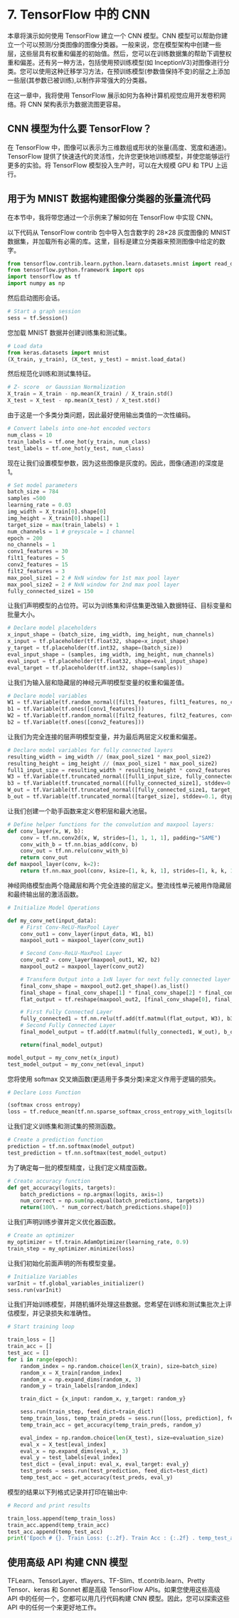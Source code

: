# 7\. TensorFlow 中的 CNN

本章将演示如何使用 TensorFlow 建立一个 CNN 模型。CNN 模型可以帮助你建立一个可以预测/分类图像的图像分类器。一般来说，您在模型架构中创建一些层，这些层具有权重和偏差的初始值。然后，您可以在训练数据集的帮助下调整权重和偏差。还有另一种方法，包括使用预训练模型(如 InceptionV3)对图像进行分类。您可以使用这种迁移学习方法，在预训练模型(参数值保持不变)的层之上添加一些层(其参数已被训练),以制作非常强大的分类器。

在这一章中，我将使用 TensorFlow 展示如何为各种计算机视觉应用开发卷积网络。将 CNN 架构表示为数据流图更容易。

## CNN 模型为什么要 TensorFlow？

在 TensorFlow 中，图像可以表示为三维数组或形状的张量(高度、宽度和通道)。TensorFlow 提供了快速迭代的灵活性，允许您更快地训练模型，并使您能够运行更多的实验。将 TensorFlow 模型投入生产时，可以在大规模 GPU 和 TPU 上运行。

## 用于为 MNIST 数据构建图像分类器的张量流代码

在本节中，我将带您通过一个示例来了解如何在 TensorFlow 中实现 CNN。

以下代码从 TensorFlow contrib 包中导入包含数字的 28×28 灰度图像的 MNIST 数据集，并加载所有必需的库。这里，目标是建立分类器来预测图像中给定的数字。

```py
from tensorflow.contrib.learn.python.learn.datasets.mnist import read_data_sets
from tensorflow.python.framework import ops
import tensorflow as tf
import numpy as np

```

然后启动图形会话。

```py
# Start a graph session
sess = tf.Session()

```

您加载 MNIST 数据并创建训练集和测试集。

```py
# Load data
from keras.datasets import mnist
(X_train, y_train), (X_test, y_test) = mnist.load_data()

```

然后规范化训练和测试集特征。

```py
# Z- score  or Gaussian Normalization
X_train = X_train - np.mean(X_train) / X_train.std()
X_test = X_test - np.mean(X_test) / X_test.std()

```

由于这是一个多类分类问题，因此最好使用输出类值的一次性编码。

```py
# Convert labels into one-hot encoded vectors
num_class = 10
train_labels = tf.one_hot(y_train, num_class)
test_labels = tf.one_hot(y_test, num_class)

```

现在让我们设置模型参数，因为这些图像是灰度的。因此，图像(通道)的深度是 1。

```py
# Set model parameters
batch_size = 784
samples =500
learning_rate = 0.03
img_width = X_train[0].shape[0]
img_height = X_train[0].shape[1]
target_size = max(train_labels) + 1
num_channels = 1 # greyscale = 1 channel
epoch = 200
no_channels = 1
conv1_features = 30
filt1_features = 5
conv2_features = 15
filt2_features = 3
max_pool_size1 = 2 # NxN window for 1st max pool layer
max_pool_size2 = 2 # NxN window for 2nd max pool layer
fully_connected_size1 = 150

```

让我们声明模型的占位符。可以为训练集和评估集更改输入数据特征、目标变量和批量大小。

```py
# Declare model placeholders
x_input_shape = (batch_size, img_width, img_height, num_channels)
x_input = tf.placeholder(tf.float32, shape=x_input_shape)
y_target = tf.placeholder(tf.int32, shape=(batch_size))
eval_input_shape = (samples, img_width, img_height, num_channels)
eval_input = tf.placeholder(tf.float32, shape=eval_input_shape)
eval_target = tf.placeholder(tf.int32, shape=(samples))

```

让我们为输入层和隐藏层的神经元声明模型变量的权重和偏差值。

```py
# Declare model variables
W1 = tf.Variable(tf.random_normal([filt1_features, filt1_features, no_channels, conv1_features]))
b1 = tf.Variable(tf.ones([conv1_features]))
W2 = tf.Variable(tf.random_normal([filt2_features, filt2_features, conv1_features, conv2_features]))
b2 = tf.Variable(tf.ones([conv2_features]))

```

让我们为完全连接的层声明模型变量，并为最后两层定义权重和偏差。

```py
# Declare model variables for fully connected layers
resulting_width = img_width // (max_pool_size1 * max_pool_size2)
resulting_height = img_height // (max_pool_size1 * max_pool_size2)
full1_input_size = resulting_width * resulting_height * conv2_features
W3 = tf.Variable(tf.truncated_normal([full1_input_size, fully_connected_size1], stddev=0.1, dtype=tf.float32))
b3 = tf.Variable(tf.truncated_normal([fully_connected_size1], stddev=0.1, dtype=tf.float32))
W_out = tf.Variable(tf.truncated_normal([fully_connected_size1, target_size], stddev=0.1, dtype=tf.float32))
b_out = tf.Variable(tf.truncated_normal([target_size], stddev=0.1, dtype=tf.float32))

```

让我们创建一个助手函数来定义卷积层和最大池层。

```py
# Define helper functions for the convolution and maxpool layers:
def conv_layer(x, W, b):
    conv = tf.nn.conv2d(x, W, strides=[1, 1, 1, 1], padding="SAME")
    conv_with_b = tf.nn.bias_add(conv, b)
    conv_out = tf.nn.relu(conv_with_b)
    return conv_out
def maxpool_layer(conv, k=2):
    return tf.nn.max_pool(conv, ksize=[1, k, k, 1], strides=[1, k, k, 1], padding="SAME")

```

神经网络模型由两个隐藏层和两个完全连接的层定义。整流线性单元被用作隐藏层和最终输出层的激活函数。

```py
# Initialize Model Operations

def my_conv_net(input_data):
    # First Conv-ReLU-MaxPool Layer
    conv_out1 = conv_layer(input_data, W1, b1)
    maxpool_out1 = maxpool_layer(conv_out1)

    # Second Conv-ReLU-MaxPool Layer
    conv_out2 = conv_layer(maxpool_out1, W2, b2)
    maxpool_out2 = maxpool_layer(conv_out2)

    # Transform Output into a 1xN layer for next fully connected layer
    final_conv_shape = maxpool_out2.get_shape().as_list()
    final_shape = final_conv_shape[1] * final_conv_shape[2] * final_conv_shape[3]
    flat_output = tf.reshape(maxpool_out2, [final_conv_shape[0], final_shape])

    # First Fully Connected Layer
    fully_connected1 = tf.nn.relu(tf.add(tf.matmul(flat_output, W3), b3))
    # Second Fully Connected Layer
    final_model_output = tf.add(tf.matmul(fully_connected1, W_out), b_out)

    return(final_model_output)

model_output = my_conv_net(x_input)
test_model_output = my_conv_net(eval_input)

```

您将使用 softmax 交叉熵函数(更适用于多类分类)来定义作用于逻辑的损失。

```py
# Declare Loss Function

(softmax cross entropy)
loss = tf.reduce_mean(tf.nn.sparse_softmax_cross_entropy_with_logits(logits=model_output, labels=y_target))

```

让我们定义训练集和测试集的预测函数。

```py
# Create a prediction function
prediction = tf.nn.softmax(model_output)
test_prediction = tf.nn.softmax(test_model_output)

```

为了确定每一批的模型精度，让我们定义精度函数。

```py
# Create accuracy function
def get_accuracy(logits, targets):
    batch_predictions = np.argmax(logits, axis=1)
    num_correct = np.sum(np.equal(batch_predictions, targets))
    return(100\. * num_correct/batch_predictions.shape[0])

```

让我们声明训练步骤并定义优化器函数。

```py
# Create an optimizer
my_optimizer = tf.train.AdamOptimizer(learning_rate, 0.9)
train_step = my_optimizer.minimize(loss)

```

让我们初始化前面声明的所有模型变量。

```py
# Initialize Variables
varInit = tf.global_variables_initializer()
sess.run(varInit)

```

让我们开始训练模型，并随机循环处理这些数据。您希望在训练和测试集批次上评估模型，并记录损失和准确性。

```py
# Start training loop

train_loss = []
train_acc = []
test_acc = []
for i in range(epoch):
    random_index = np.random.choice(len(X_train), size=batch_size)
    random_x = X_train[random_index]
    random_x = np.expand_dims(random_x, 3)
    random_y = train_labels[random_index]   

    train_dict = {x_input: random_x, y_target: random_y}

    sess.run(train_step, feed_dict=train_dict)
    temp_train_loss, temp_train_preds = sess.run([loss, prediction], feed_dict=train_dict)
    temp_train_acc = get_accuracy(temp_train_preds, random_y)

    eval_index = np.random.choice(len(X_test), size=evaluation_size)
    eval_x = X_test[eval_index]
    eval_x = np.expand_dims(eval_x, 3)
    eval_y = test_labels[eval_index]
    test_dict = {eval_input: eval_x, eval_target: eval_y}
    test_preds = sess.run(test_prediction, feed_dict=test_dict)
    temp_test_acc = get_accuracy(test_preds, eval_y)

```

模型的结果以下列格式记录并打印在输出中:

```py
# Record and print results

train_loss.append(temp_train_loss)
train_acc.append(temp_train_acc)
test_acc.append(temp_test_acc)
print('Epoch # {}. Train Loss: {:.2f}. Train Acc : {:.2f} . temp_test_acc : {:.2f}'.format(i+1,temp_train_loss,temp_train_acc,temp_test_acc))

```

## 使用高级 API 构建 CNN 模型

TFLearn、TensorLayer、tflayers、TF-Slim、tf.contrib.learn、Pretty Tensor、keras 和 Sonnet 都是高级 TensorFlow APIs。如果您使用这些高级 API 中的任何一个，您都可以用几行代码构建 CNN 模型。因此，您可以探索这些 API 中的任何一个来更好地工作。